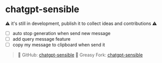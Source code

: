 # chatgpt-sensible

⚠️ it's still in development, publish it to collect ideas and contributions ⚠️

- [ ] auto stop generation when send new message
- [ ] add query message feature
- [ ] copy my message to clipboard when send it

> 📝 GitHub: [chatgpt-sensible](https://github.com/mefengl/chatgpt-sensible)
> 🍴 Greasy Fork: [chatgpt-sensible](https://greasyfork.org/scripts/460863)
